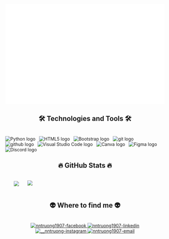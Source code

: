 
<a href="#" target="_blank">
  <img src="svg/nntruong1907.svg" width="1200" alt="Click to see the source" />
</a>

<h2 align="center">🛠 Technologies and Tools 🛠</h2>
<br>
<!-- https://simpleicons.org/ -->
<span><img src="https://img.shields.io/badge/Python-41454A?logo=python&logoColor=3776AB" alt="Python logo" title="Python" height="25" /></span>
&nbsp;
<span><img src="https://img.shields.io/badge/HTML5-41454A?logo=html5&logoColor=E34F26" alt="HTML5 logo" title="HTML5" height="25" /></span>
&nbsp;
<span><img src="https://img.shields.io/badge/Bootstrap-41454A?logo=bootstrap&logoColor=7952B3" alt="Bootstrap logo" title="Bootstrap" height="25" /></span>
&nbsp;
<span><img src="https://img.shields.io/badge/Git-41454A?logo=git&logoColor=ef391a" alt="git logo" title="git" height="25" /></span>
&nbsp;
<span><img src="https://img.shields.io/badge/GitHub-41454A?logo=github&logoColor=181717" alt="github logo" title="github" height="25" /></span>
&nbsp;
<span><img src="https://img.shields.io/badge/VS%20Code-41454A?logo=visual-studio-code&logoColor=007ACC" alt="Visual Studio Code logo" title="Visual Studio Code" height="25" /></span>
&nbsp;
<span><img src="https://img.shields.io/badge/Canva-41454A?logo=canva&logoColor=7300e6" alt="Canva logo" title="Canva" height="25" /></span>
&nbsp;
<span><img src="https://img.shields.io/badge/Figma-41454A?logo=figma&logoColor=F24E1E" alt="Figma logo" title="Figma" height="25" /></span>
&nbsp;
<span><img src="https://img.shields.io/badge/Discord-41454A?logo=Discord&logoColor=5865F2" alt="Discord logo" title="Discord" height="25" /></span>
&nbsp;
<br>

<h2 align="center">🔥 GitHub Stats 🔥</h2>
<!-- https://github.com/anuraghazra/github-readme-stats -->
<br>
<div align=center>
  <a href="#" title="NhatTruong">
    <img width="315" align="center" src="https://github-readme-stats.vercel.app/api/top-langs/?username=nntruong1907&hide=c%23,powershell,Mathematica,Ruby,Objective-C,Objective-C%2b%2b,Cuda&title_color=61dafb&text_color=ffffff&icon_color=61dafb&bg_color=20232a&langs_count=8&layout=compact&border_color=61dafb&hide_border=true" />
  </a>
  <a href="#" title="NhatTruong">
    <img align="right" width="434" src="https://github-readme-stats.vercel.app/api?username=nntruong1907&show_icons=true&theme=react&border_color=61dafb&hide_border=true" />
  </a>
</div>

<br>

<h2 align="center">👽 Where to find me 👽</h2>
<br>
<!-- https://icons8.com -->
<div align="center">
  <a href="https://www.facebook.com/nntruong1907" target="blank">
    <img src="https://img.icons8.com/clouds/100/000000/facebook-new.png" alt="nntruong1907-facebook" />
  </a>
  <a href="https://www.linkedin.com/in/nntruong1907/" target="blank">
    <img src="https://img.icons8.com/clouds/100/000000/linkedin.png" alt="nntruong1907-linkedin" />
  </a>
  <a href="https://www.instagram.com/__nntruong/" target="blank">
    <img src="https://img.icons8.com/clouds/100/000000/instagram.png" alt="__nntruong-instagram" />
  </a>
  <a href="mailto:itnntruong@gmail.com" target="top">
    <img src="https://img.icons8.com/clouds/100/000000/apple-mail.png" alt="nntruong1907-email"
    />
  </a>
</div>

<br>

</div>

